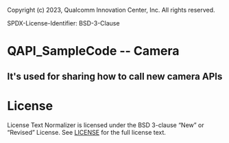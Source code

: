 Copyright (c) 2023, Qualcomm Innovation Center, Inc. All rights reserved.

SPDX-License-Identifier: BSD-3-Clause

# QAPI_SampleCode  -- Camera
## It's used for sharing how to call new camera APIs


# License
License Text Normalizer is licensed under the BSD 3-clause “New” or “Revised” License. See [LICENSE](https://github.com/quic/android-on-snapdragon/blob/master/Camera/LICENSE) for the full license text.
